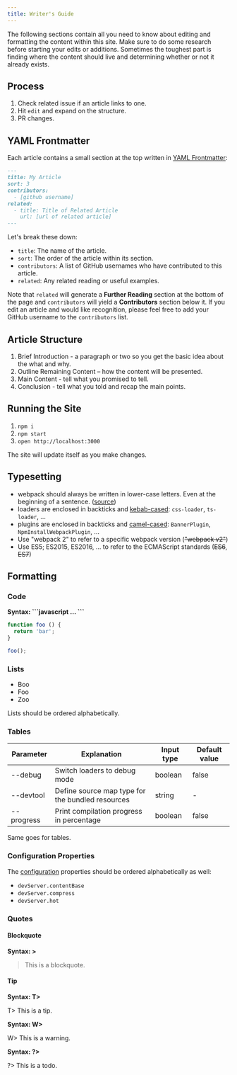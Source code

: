 ```yaml
---
title: Writer's Guide
---
```


The following sections contain all you need to know about editing and formatting the content within this site. Make sure to do some research before starting your edits or additions. Sometimes the toughest part is finding where the content should live and determining whether or not it already exists.


## Process

1. Check related issue if an article links to one.
2. Hit `edit` and expand on the structure.
3. PR changes.


## YAML Frontmatter

Each article contains a small section at the top written in [YAML Frontmatter]():

``` md
---
title: My Article
sort: 3
contributors:
  - [github username]
related:
  - title: Title of Related Article
    url: [url of related article]
---
```

Let's break these down:

- `title`: The name of the article.
- `sort`: The order of the article within its section.
- `contributors`: A list of GitHub usernames who have contributed to this article.
- `related`: Any related reading or useful examples.

Note that `related` will generate a __Further Reading__ section at the bottom of the page and `contributors` will yield a __Contributors__ section below it. If you edit an article and would like recognition, please feel free to add your GitHub username to the `contributors` list.


## Article Structure

1. Brief Introduction - a paragraph or two so you get the basic idea about the what and why. 
2. Outline Remaining Content – how the content will be presented.
3. Main Content - tell what you promised to tell.
4. Conclusion - tell what you told and recap the main points.


## Running the Site

1. `npm i`
2. `npm start`
3. `open http://localhost:3000`

The site will update itself as you make changes.


## Typesetting

* webpack should always be written in lower-case letters. Even at the beginning of a sentence. ([source](https://github.com/webpack/media#name))
* loaders are enclosed in backticks and [kebab-cased](https://en.wikipedia.org/w/index.php?title=Kebab_case): `css-loader`, `ts-loader`, …
* plugins are enclosed in backticks and [camel-cased](https://en.wikipedia.org/wiki/Camel_case): `BannerPlugin`, `NpmInstallWebpackPlugin`, …
* Use "webpack 2" to refer to a specific webpack version (~~"webpack v2"~~)
* Use ES5; ES2015, ES2016, … to refer to the ECMAScript standards (~~ES6~~, ~~ES7~~)


## Formatting

### Code

**Syntax: \`\`\`javascript … \`\`\`**

```javascript
function foo () {
  return 'bar';
}

foo();
```

### Lists

* Boo
* Foo
* Zoo

Lists should be ordered alphabetically.

### Tables

| Parameter  | Explanation                                      | Input type | Default value |
|------------|--------------------------------------------------|------------|---------------|
| --debug    | Switch loaders to debug mode                     | boolean    | false         |
| --devtool  | Define source map type for the bundled resources | string     | -             |
| --progress | Print compilation progress in percentage         | boolean    | false         |

Same goes for tables.

### Configuration Properties

The [configuration](/configuration) properties should be ordered alphabetically as well:

* `devServer.contentBase`
* `devServer.compress`
* `devServer.hot`

### Quotes

#### Blockquote

**Syntax: \>**

> This is a blockquote.

#### Tip

**Syntax: T\>**

T> This is a tip.

**Syntax: W\>**

W> This is a warning.

**Syntax: ?\>**

?> This is a todo.
